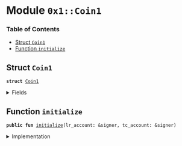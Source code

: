 
<a name="0x1_Coin1"></a>

# Module `0x1::Coin1`

### Table of Contents

-  [Struct `Coin1`](#0x1_Coin1_Coin1)
-  [Function `initialize`](#0x1_Coin1_initialize)



<a name="0x1_Coin1_Coin1"></a>

## Struct `Coin1`



<pre><code><b>struct</b> <a href="#0x1_Coin1">Coin1</a>
</code></pre>



<details>
<summary>Fields</summary>


<dl>
<dt>

<code>dummy_field: bool</code>
</dt>
<dd>

</dd>
</dl>


</details>

<a name="0x1_Coin1_initialize"></a>

## Function `initialize`



<pre><code><b>public</b> <b>fun</b> <a href="#0x1_Coin1_initialize">initialize</a>(lr_account: &signer, tc_account: &signer)
</code></pre>



<details>
<summary>Implementation</summary>


<pre><code><b>public</b> <b>fun</b> <a href="#0x1_Coin1_initialize">initialize</a>(
    lr_account: &signer,
    tc_account: &signer,
) {
    <a href="Libra.md#0x1_Libra_register_SCS_currency">Libra::register_SCS_currency</a>&lt;<a href="#0x1_Coin1">Coin1</a>&gt;(
        lr_account,
        tc_account,
        <a href="FixedPoint32.md#0x1_FixedPoint32_create_from_rational">FixedPoint32::create_from_rational</a>(1, 2), // exchange rate <b>to</b> <a href="LBR.md#0x1_LBR">LBR</a>
        1000000, // scaling_factor = 10^6
        100,     // fractional_part = 10^2
        b"<a href="#0x1_Coin1">Coin1</a>"
    );
    <a href="AccountLimits.md#0x1_AccountLimits_publish_unrestricted_limits">AccountLimits::publish_unrestricted_limits</a>&lt;<a href="#0x1_Coin1">Coin1</a>&gt;(lr_account);
}
</code></pre>



</details>

